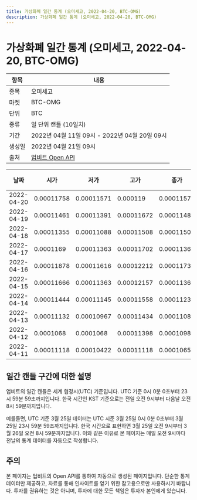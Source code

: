 ```yaml
---
title: 가상화폐 일간 통계 (오미세고, 2022-04-20, BTC-OMG)
description: 가상화폐 일간 통계 (오미세고, 2022-04-20, BTC-OMG)
---
```



가상화폐 일간 통계 (오미세고, 2022-04-20, BTC-OMG)
===

|항목|내용|
|--|--|
|종목|오미세고|
|마켓|BTC-OMG|
|단위|BTC|
|종류|일 단위 캔들 (10일치)|
|기간|2022년 04월 11일 09시 - 2022년 04월 20일 09시|
|생성일|2022년 04월 21일 09시|
|출처|[업비트 Open API](https://docs.upbit.com)|


|날짜|시가|저가|고가|종가|비고|
|--|--|--|--|--|--|
|2022-04-20|0.00011758|0.00011571|0.000119|0.00011571|    |
|2022-04-19|0.00011461|0.00011391|0.00011672|0.00011486|    |
|2022-04-18|0.00011355|0.00011088|0.00011508|0.00011508|    |
|2022-04-17|0.0001169|0.00011363|0.00011702|0.00011363|    |
|2022-04-16|0.00011878|0.00011616|0.00012212|0.00011731|    |
|2022-04-15|0.00011666|0.00011363|0.00012157|0.00011363|    |
|2022-04-14|0.00011444|0.00011145|0.00011558|0.00011239|    |
|2022-04-13|0.00011132|0.00010967|0.00011434|0.00011088|    |
|2022-04-12|0.0001068|0.0001068|0.00011398|0.00010983|    |
|2022-04-11|0.00011118|0.00010422|0.00011118|0.00010658|    |


일간 캔들 구간에 대한 설명
---


업비트의 일간 캔들은 세계 협정시(UTC) 기준입니다. 
UTC 기준 0시 0분 0초부터 23시 59분 59초까지입니다. 
한국 시간인 KST 기준으로는 전일 오전 9시부터 다음날 오전 8시 59분까지입니다. 


예를들면, UTC 기준 3월 25일 데이터는 UTC 시준 3월 25일 0시 0분 0초부터 3월 25일 23시 59분 59초까지입니다. 
한국 시간으로 표현하면 3월 25일 오전 9시부터 3월 26일 오전 8시 59분까지입니다. 
이와 같은 이유로 본 페이지는 매일 오전 9시마다 전날의 통계 데이터를 자동으로 작성합니다. 


주의
---


본 페이지는 업비트의 Open API를 통하여 자동으로 생성된 페이지입니다. 
단순한 통계 데이터만 제공하고, 자료를 통해 인사이트를 얻기 위한 참고용으로만 사용하시기 바랍니다. 
투자를 권유하는 것은 아니며, 투자에 대한 모든 책임은 투자자 본인에게 있습니다. 
